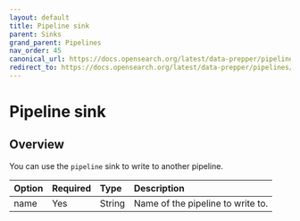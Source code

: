 ```yaml
---
layout: default
title: Pipeline sink
parent: Sinks
grand_parent: Pipelines
nav_order: 45
canonical_url: https://docs.opensearch.org/latest/data-prepper/pipelines/configuration/sinks/pipeline/
redirect_to: https://docs.opensearch.org/latest/data-prepper/pipelines/configuration/sinks/pipeline/
---
```


# Pipeline sink

## Overview

You can use the `pipeline` sink to write to another pipeline.

Option | Required | Type | Description
:--- | :--- | :--- | :---
name | Yes | String | Name of the pipeline to write to.

<!--- ## Configuration

Content will be added to this section.

## Metrics

Content will be added to this section. --->
